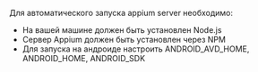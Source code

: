 Для автоматического запуска appium server необходимо:
- На вашей машине должен быть установлен Node.js
- Сервер Appium должен быть установлен через NPM  
- Для запуска на андроиде настроить ANDROID_AVD_HOME, ANDROID_HOME, ANDROID_SDK